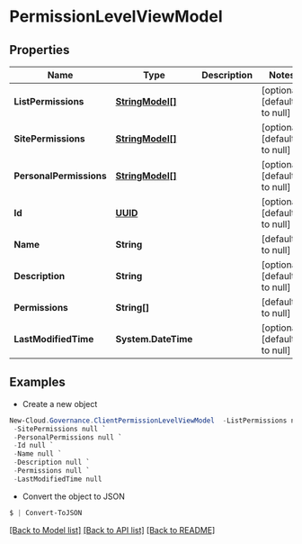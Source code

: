 # PermissionLevelViewModel
## Properties

Name | Type | Description | Notes
------------ | ------------- | ------------- | -------------
**ListPermissions** | [**StringModel[]**](StringModel.md) |  | [optional] [default to null]
**SitePermissions** | [**StringModel[]**](StringModel.md) |  | [optional] [default to null]
**PersonalPermissions** | [**StringModel[]**](StringModel.md) |  | [optional] [default to null]
**Id** | [**UUID**](UUID.md) |  | [optional] [default to null]
**Name** | **String** |  | [default to null]
**Description** | **String** |  | [optional] [default to null]
**Permissions** | **String[]** |  | [default to null]
**LastModifiedTime** | **System.DateTime** |  | [optional] [default to null]

## Examples

- Create a new object
```powershell
New-Cloud.Governance.ClientPermissionLevelViewModel  -ListPermissions null `
 -SitePermissions null `
 -PersonalPermissions null `
 -Id null `
 -Name null `
 -Description null `
 -Permissions null `
 -LastModifiedTime null
```

- Convert the object to JSON
```powershell
$ | Convert-ToJSON
```


[[Back to Model list]](../README.md#documentation-for-models) [[Back to API list]](../README.md#documentation-for-api-endpoints) [[Back to README]](../README.md)


